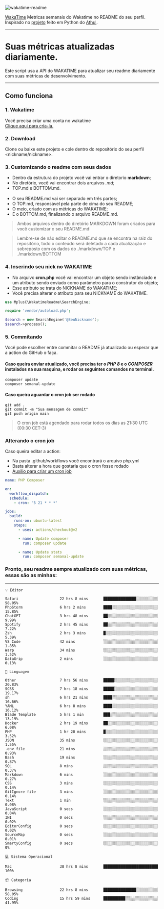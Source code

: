 ![wakatime-readme](https://socialify.git.ci/bymatheus/wakatime-readme/image?description=1&descriptionEditable=M%C3%A9tricas%20semanais%20do%20Wakatime%20no%20seu%20README%20de%20perfil.&font=KoHo&forks=1&language=1&owner=1&pattern=Signal&stargazers=1&theme=Dark)

[WakaTime](https://wakatime.com) Metricas semanais do Wakatime no README do seu perfil. <br>
Inspirado no [projeto](https://github.com/athul/waka-readme) feito em Python do [Athul](https://github.com/athul).
___

# Suas métricas atualizadas diariamente.
Este script usa a API do WAKATIME para atualizar seu readme diariamente com suas métricas de desenvolvimento.

___

## Como funciona

### 1. Wakatime
Você precisa criar uma conta no wakatime <br>
[Clique aqui para cria-la.](https://wakatime.com) 

### 2. Download
Clone ou baixe este projeto e cole dentro do repositório do seu perfil <nickname/nickname>.

### 3. Customizando o readme com seus dados
- Dentro da estrutura do projeto você vai entrar o diretorio **markdown**;  
- No diretório, você vai encontrar dois arquivos *.md*;
- TOP.md e BOTTOM.md.
<br><br>
- O seu README.md vai ser separado em três partes; 
- O TOP.md, responsável pela parte de cima do seu README;
- O meio, criado com as métricas do WAKATIME;
- E o BOTTOM.md, finalizando o arquivo README.md.<br>

> Ambos arquivos dentro do diretório MARKDOWN foram criados para você customizar o seu README.md

> Lembre-se de não editar o README.md que se encontra na raiz do repositório, todo o conteúdo será deletado a cada atualização e sobreposto com os dados do ./markdown/TOP e ./markdown/BOTTOM

### 4. Inserindo seu nick no WAKATIME
- No arquivo **cron.php** você vai encontrar um objeto sendo instânciado e um atributo sendo enviado como parâmetro para o construtor do objeto;
- Esse atributo se trata do NICKNAME do WAKATIME;
- Você precisa alterar o atributo para seu NICKNAME do WAKATIME.

```php
use MplusC\WakatimeReadme\SearchEngine;

require 'vendor/autoload.php';

$search = new SearchEngine('@SeuNickname');
$search->process();
```

### 5. Commitando
Você pode escolher entre commitar o README já atualizado ou esperar que a action do GitHub o faça. <br>

#### Caso queira enviar atualizado, você precisa ter o *PHP 8* e o *COMPOSER* instalados na sua maquina, e rodar os seguintes comandos no terminal.
```composer
composer update
composer semanal-update 
```

#### Caso queira aguardar o cron job ser rodado 
```git 
git add .
git commit -m "Sua mensagem de commit"
git push origin main
```

>O cron job está agendado para rodar todos os dias as 21:30 UTC (00:30 CET-3) 

### Alterando o cron job
Caso queira editar a action:

- Na pasta .github/workflows você encontrará o arquivo php.yml
- Basta alterar a hora que gostaria que o cron fosse rodado
- [Auxilio para criar um cron job](https://crontab.guru)

```yml
name: PHP Composer

on:
  workflow_dispatch:
  schedule:
    - cron: "5 21 * * *"

jobs:
  build:
    runs-on: ubuntu-latest
    steps:
      - uses: actions/checkout@v2

      - name: Update composer
        run: composer update

      - name: Update stats
        run: composer semanal-update
```

### Pronto, seu readme sempre atualizado com suas métricas, essas são as minhas:

___
```text
💡 Editor

Safari                   22 hrs 8 mins       ███████████████░░░░░░░░░░     58.05%
PhpStorm                 6 hrs 2 mins        ████░░░░░░░░░░░░░░░░░░░░░     15.85%
ChatGPT                  3 hrs 48 mins       ██░░░░░░░░░░░░░░░░░░░░░░░      9.99%
Spotify                  2 hrs 45 mins       ██░░░░░░░░░░░░░░░░░░░░░░░      7.22%
Zsh                      2 hrs 3 mins        █░░░░░░░░░░░░░░░░░░░░░░░░      5.39%
VS Code                  42 mins             ░░░░░░░░░░░░░░░░░░░░░░░░░      1.85%
Warp                     34 mins             ░░░░░░░░░░░░░░░░░░░░░░░░░      1.52%
DataGrip                 2 mins              ░░░░░░░░░░░░░░░░░░░░░░░░░      0.13%
```
```text
💬 Linguagem

Other                    7 hrs 56 mins       █████░░░░░░░░░░░░░░░░░░░░     20.83%
SCSS                     7 hrs 18 mins       █████░░░░░░░░░░░░░░░░░░░░     19.17%
sh                       6 hrs 21 mins       ████░░░░░░░░░░░░░░░░░░░░░     16.66%
YAML                     6 hrs 8 mins        ████░░░░░░░░░░░░░░░░░░░░░     16.12%
Blade Template           5 hrs 1 min         ███░░░░░░░░░░░░░░░░░░░░░░     13.19%
Docker                   2 hrs 19 mins       ██░░░░░░░░░░░░░░░░░░░░░░░      6.08%
PHP                      1 hr 20 mins        █░░░░░░░░░░░░░░░░░░░░░░░░      3.52%
JSON                     35 mins             ░░░░░░░░░░░░░░░░░░░░░░░░░      1.55%
.env file                21 mins             ░░░░░░░░░░░░░░░░░░░░░░░░░      0.93%
Bash                     19 mins             ░░░░░░░░░░░░░░░░░░░░░░░░░      0.87%
SQL                      8 mins              ░░░░░░░░░░░░░░░░░░░░░░░░░      0.37%
Markdown                 6 mins              ░░░░░░░░░░░░░░░░░░░░░░░░░      0.27%
CSS                      3 mins              ░░░░░░░░░░░░░░░░░░░░░░░░░      0.14%
GitIgnore file           3 mins              ░░░░░░░░░░░░░░░░░░░░░░░░░      0.14%
Text                     1 min               ░░░░░░░░░░░░░░░░░░░░░░░░░      0.08%
JavaScript               0 secs              ░░░░░░░░░░░░░░░░░░░░░░░░░      0.04%
INI                      0 secs              ░░░░░░░░░░░░░░░░░░░░░░░░░      0.02%
EditorConfig             0 secs              ░░░░░░░░░░░░░░░░░░░░░░░░░      0.02%
SourceMap                0 secs              ░░░░░░░░░░░░░░░░░░░░░░░░░      0.01%
SmartyConfig             0 secs              ░░░░░░░░░░░░░░░░░░░░░░░░░         0%
```
```text
💻 Sistema Operacional

Mac                      38 hrs 8 mins       █████████████████████████       100%
```
```text
📦 Categoria

Browsing                 22 hrs 8 mins       ███████████████░░░░░░░░░░     58.05%
Coding                   15 hrs 59 mins      ██████████░░░░░░░░░░░░░░░     41.95%
```
